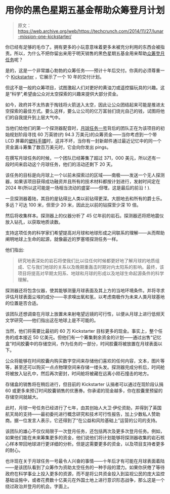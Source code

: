# 用你的黑色星期五基金帮助众筹登月计划 

> 原文：<https://web.archive.org/web/https://techcrunch.com/2014/11/27/lunar-mission-one-kickstarter/>

你已经有足够的毛巾了。拥有更多的小玩意意味着更多未被充分利用的东西会被指责。所以，为什么不把你留出来用于明天销售的黑色星期五基金用来帮助[众筹登月任务](https://web.archive.org/web/20221209105726/https://www.kickstarter.com/projects/lunarmissionone/lunar-mission-one-a-new-lunar-mission-for-everyone)呢？

是的，这是一个非常雄心勃勃的众筹任务——预计十年后交付。你真的必须尊重一个 [Kickstarter](https://web.archive.org/web/20221209105726/https://www.kickstarter.com/projects/lunarmissionone/lunar-mission-one-a-new-lunar-mission-for-everyone) ，它展示了一个 10 年的交付计划。

但这不是一般的众筹项目，试图激起人们对更好的黄油刀或遥控猫玩具的兴趣。这是“科学”,希望由公众对太空探索的兴趣来提供大部分资金。

如今，政府并不太热衷于掏钱将火箭送入太空，因此让公众团结起来可能是推进太空探索的最佳方式。要么这样，要么让公司的亿万富翁们烧光自己的钱，试图将他们的自我提升到上层大气中。

当他们给他们的第一个探测器配音时，[月球任务一号](https://web.archive.org/web/20221209105726/http://www.lunarmissionone.com/)背后的团队正在为该项目的初始规划阶段寻找 60 万英镑(约 94.3 万美元)的众筹资金——当你考虑到一个带 LCD 屏幕的[塑料手镯](https://web.archive.org/web/20221209105726/https://beta.techcrunch.com/2012/04/17/pebble-smart-watch-raises-over-3m-on-kickstarter-after-asking-for-only-100k/)时，这并不坏，当你有一封新邮件通过最近记忆中的同一个资金漏斗筹集了数百万美元时，它会向你发出 pings。

在撰写月球任务的时候，一个团队已经筹集了超过 371，000 美元，所以还有一段时间来启动这个月球任务，他们的活动还剩下 20 天。

该任务的目标是向月球上一个以前未探索过的区域——南极——发送一个无人探测器，如果该项目获得成功融资并且所有的技术材料都按计划进行，发射时间定在 2024 年(所以这可能是一场相当流动的盛宴——但嘿，这是最后的前沿！).

一旦探测器着陆，其目的是钻得比人类以前钻得更深。大胆地去和所有的爵士乐。多远？可达 100 米，但至少 20 米，因此比以前的钻探至少深 10 倍。

然后将收集样本。探测器上的仪器分析了 45 亿年前的岩石。探测器还将把地震仪放入钻孔，以获取地质读数。

支持这项任务的科学家们希望提高对月球和地球形成之间联系的理解——从而帮助阐明地球上生命的起源，就像最近的罗塞塔探测任务一样。

他们指出:

> 研究地表深处的岩石将使我们比以往任何时候都更好地了解月球的地质组成、它与我们地球的关系以及晚期重轰击时期对内太阳系的影响。最终，该项目将提高对早期太阳系、地球和月球的形成以及地球生命起源条件的科学理解。

探测器还将包含仪器，使其能够测量月球表面及其上方的当地环境条件。并将寻求评估月球表面尘埃的成分——寻求嗅出氧和氢，以考虑南极作为未来人类月球基地的位置是否合适。

该团队还想调查在月球上放置未来射电望远镜的可行性，以便从月球上进行低频天文学研究——他们指出这在地球上是不可能的。

当然，他们将需要比最初的 60 万 Kickstarter 目标更多的现金。事实上，整个任务的成本接近 50 亿美元。但他们有一个筹集剩余资金的计划——通过出售“记忆盒”时间胶囊中的存储空间，作为任务的一部分，时间胶囊将被放置在月球表面以下。

公众将能够在时间胶囊内购买数字空间来存储他们喜欢的任何内容，文本，图片等等，甚至还可以购买一点点物理空间来存储一缕头发。探测器完成分析后，时间舱将被放入钻孔中，然后再次密封，时间舱将被藏在远离小陨石撞击的地方。

存储盒的销售将在稍后进行，但目前的 Kickstarter 认捐者可以通过在现阶段认捐 60 或更多来预订时间胶囊销售的优惠券。你承诺的现金越多，你在胶囊里预留的存储空间就越大。

此时，月球一号任务已经进行了七年，由其创始人大卫·伊伦资助，并得到了英国航天局的支持——最初委托进行概念研究和技术可行性报告，加上少数私人赞助商。据一位发言人表示，它还得到了“在公益和风险基础上”运营的公司的支持。

该团队的雄心不仅仅局限于一次登月任务，还包括两次及更多次登月任务。例如，如果他们能在未来筹集更多的资金，他们说他们将计划能够将探测器收集的岩石核心样本带回地球进行更详细的分析。但是这需要更多的资金，以及项目支持者更多的耐心。

也许现在关于月球任务一号最令人兴奋的事情——十年后才有可能在月球表面着陆——是该团队看到了众筹作为资助太空任务的一种手段的潜力。如果你厌倦了等待政府在科学事业上投入更多的资源，而不是将公共资金投入到监视公民的庞大监控基础设施中，或者花费数十亿美元在外国土地上进行意识形态战争，那么这是一个绕过政治并登月的机会。字面上。